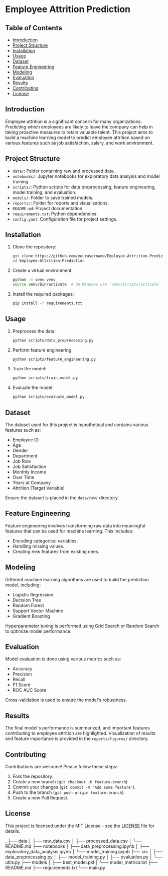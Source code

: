 # Employee Attrition Prediction

## Table of Contents

- [Introduction](#introduction)
- [Project Structure](#project-structure)
- [Installation](#installation)
- [Usage](#usage)
- [Dataset](#dataset)
- [Feature Engineering](#feature-engineering)
- [Modeling](#modeling)
- [Evaluation](#evaluation)
- [Results](#results)
- [Contributing](#contributing)
- [License](#license)

## Introduction

Employee attrition is a significant concern for many organizations. Predicting which employees are likely to leave the company can help in taking proactive measures to retain valuable talent. This project aims to build a machine learning model to predict employee attrition based on various features such as job satisfaction, salary, and work environment.

## Project Structure


- `data/`: Folder containing raw and processed data.
- `notebooks/`: Jupyter notebooks for exploratory data analysis and model training.
- `scripts/`: Python scripts for data preprocessing, feature engineering, model training, and evaluation.
- `models/`: Folder to save trained models.
- `reports/`: Folder for reports and visualizations.
- `README.md`: Project documentation.
- `requirements.txt`: Python dependencies.
- `config.yaml`: Configuration file for project settings.

## Installation

1. Clone the repository:
    ```sh
    git clone https://github.com/yourusername/Employee-Attrition-Prediction.git
    cd Employee-Attrition-Prediction
    ```

2. Create a virtual environment:
    ```sh
    python -m venv venv
    source venv/bin/activate  # On Windows use `venv\Scripts\activate`
    ```

3. Install the required packages:
    ```sh
    pip install -r requirements.txt
    ```

## Usage

1. Preprocess the data:
    ```sh
    python scripts/data_preprocessing.py
    ```

2. Perform feature engineering:
    ```sh
    python scripts/feature_engineering.py
    ```

3. Train the model:
    ```sh
    python scripts/train_model.py
    ```

4. Evaluate the model:
    ```sh
    python scripts/evaluate_model.py
    ```

## Dataset

The dataset used for this project is hypothetical and contains various features such as:
- Employee ID
- Age
- Gender
- Department
- Job Role
- Job Satisfaction
- Monthly Income
- Over Time
- Years at Company
- Attrition (Target Variable)

Ensure the dataset is placed in the `data/raw/` directory.

## Feature Engineering

Feature engineering involves transforming raw data into meaningful features that can be used for machine learning. This includes:
- Encoding categorical variables.
- Handling missing values.
- Creating new features from existing ones.

## Modeling

Different machine learning algorithms are used to build the prediction model, including:
- Logistic Regression
- Decision Tree
- Random Forest
- Support Vector Machine
- Gradient Boosting

Hyperparameter tuning is performed using Grid Search or Random Search to optimize model performance.

## Evaluation

Model evaluation is done using various metrics such as:
- Accuracy
- Precision
- Recall
- F1 Score
- ROC AUC Score

Cross-validation is used to ensure the model's robustness.

## Results

The final model's performance is summarized, and important features contributing to employee attrition are highlighted. Visualization of results and feature importance is provided in the `reports/figures/` directory.

## Contributing

Contributions are welcome! Please follow these steps:
1. Fork the repository.
2. Create a new branch (`git checkout -b feature-branch`).
3. Commit your changes (`git commit -m 'Add some feature'`).
4. Push to the branch (`git push origin feature-branch`).
5. Create a new Pull Request.

## License

This project is licensed under the MIT License - see the [LICENSE](LICENSE) file for details.

.
├── data
│   ├── raw_data.csv
│   ├── processed_data.csv
│   └── README.md
├── notebooks
│   ├── data_preprocessing.ipynb
│   ├── exploratory_data_analysis.ipynb
│   └── model_training.ipynb
├── src
│   ├── data_preprocessing.py
│   ├── model_training.py
│   ├── evaluation.py
│   └── utils.py
├── models
│   ├── best_model.pkl
│   └── model_metrics.txt
├── README.md
├── requirements.txt
└── main.py

